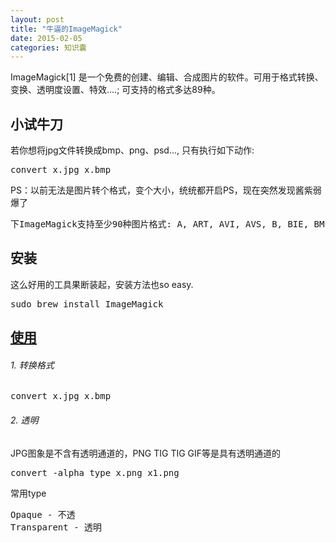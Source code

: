 ```yaml
---
layout: post
title: "牛逼的ImageMagick"
date: 2015-02-05
categories: 知识囊
---
```


ImageMagick[1] 是一个免费的创建、编辑、合成图片的软件。可用于格式转换、变换、透明度设置、特效....; 可支持的格式多达89种。

## 小试牛刀
若你想将jpg文件转换成bmp、png、psd..., 只有执行如下动作:
<pre>
convert x.jpg x.bmp
</pre>

PS：以前无法是图片转个格式，变个大小，统统都开启PS，现在突然发现酱紫弱爆了
<pre>
下ImageMagick支持至少90种图片格式: A, ART, AVI, AVS, B, BIE, BMP, BMP2, BMP3, C, CACHE, CAPTION, CIN, CIP, CLIP, CLIPBOARD, CMYK, CMYKA, CUR, CUT, DCM, DCX, DNG, DOT, DPS, DPX, EMF, EPDF, EPI, EPS, EPS2, EPS3, EPSF, EPSI, EPT, EPT2, EPT3, FAX, FITS, FPX, FRACTAL, G, G3, GIF, GIF87, GRADIENT, GRAY, HDF, HISTOGRAM, HTM, HTML, ICB, ICO, ICON, JBG, JBIG, JNG, JP2, JPC, JPEG, JPG, JPX, K, LABEL, M, M2V, MAP, MAT, MATTE, MIFF, MNG, MONO, MPC, MPEG, MPG, MSL, MTV, MVG, NULL, O,OTB, P7, PAL, PALM, PATTERN, PBM, PCD, PCDS, PCL, PCT, PCX, PDB, PDF, PFA, PFB, PGM, PGX, PICON, PICT, PIX, PJPEG, PLASMA, PNG, PNG24, PNG32, PNG8, PNM, PPM, PREVIEW, PS, PS2, PS3, PSD, PTIF, PWP, R, RAS, RGB, RGBA, RGBO, RLA, RLE, SCR, SCT, SFW, SGI, SHTML, STEGANO, SUN, SVG, SVGZ, TEXT, TGA, TIF, TIFF, TILE, TIM, TTC, TTF, TXT, UIL, UYVY, VDA, VICAR, VID, VIFF, VST, WBMP, WMF, WMFWIN32, WMZ, WPG, X, XBM, XC, XCF, XPM, XV, XWD, Y, YCbCr, YCbCrA, YUV
</pre>

## 安装
这么好用的工具果断装起，安装方法也so easy.
<pre>
sudo brew install ImageMagick
</pre>

## [使用](http://www.imagemagick.org/script/command-line-options.php)
###### 1. 转换格式
<pre>
convert x.jpg x.bmp
</pre>

###### 2. 透明
JPG图象是不含有透明通道的，PNG TIG TIG GIF等是具有透明通道的
<pre>
convert -alpha type x.png x1.png
</pre>

常用type
<pre>
Opaque - 不透
Transparent - 透明
</pre>

